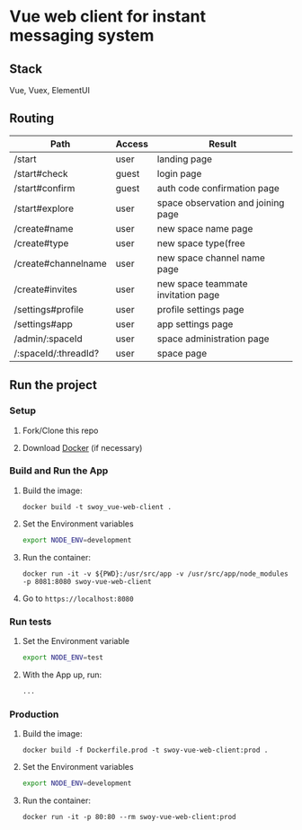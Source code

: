 # Vue web client for instant messaging system

## Stack

Vue, Vuex, ElementUI

## Routing

| Path                 | Access | Result                             |
|----------------------|--------|------------------------------------|
| /start               | user   | landing page                       |
| /start#check         | guest  | login page                         |
| /start#confirm       | guest  | auth code confirmation page        |
| /start#explore       | user   | space observation and joining page |
| /create#name         | user   | new space name page                |
| /create#type         | user   | new space type(free|private) page  |
| /create#channelname  | user   | new space channel name page        |
| /create#invites      | user   | new space teammate invitation page |
| /settings#profile    | user   | profile settings page              |
| /settings#app        | user   | app settings page                  |
| /admin/:spaceId      | user   | space administration page          |
| /:spaceId/:threadId? | user   | space page                         |

## Run the project

### Setup

1. Fork/Clone this repo

1. Download [Docker](https://docs.docker.com/docker-for-mac/install/) (if necessary)

### Build and Run the App

1. Build the image:
  
    ```$
    docker build -t swoy_vue-web-client .
    ```

1. Set the Environment variables

    ```sh
    export NODE_ENV=development
    ```

1. Run the container:

    ```$
    docker run -it -v ${PWD}:/usr/src/app -v /usr/src/app/node_modules -p 8081:8080 swoy-vue-web-client
    ```

1. Go to `https://localhost:8080`

### Run tests

1. Set the Environment variable

    ```sh
    export NODE_ENV=test
    ```

1. With the App up, run:

    ```sh
    ...
    ```

### Production

1. Build the image:
  
    ```$
    docker build -f Dockerfile.prod -t swoy-vue-web-client:prod .
    ```

1. Set the Environment variables

    ```sh
    export NODE_ENV=development
    ```

1. Run the container:

    ```$
    docker run -it -p 80:80 --rm swoy-vue-web-client:prod
    ```
